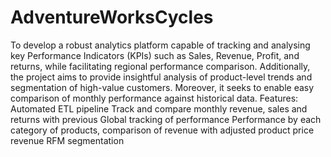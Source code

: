 # AdventureWorksCycles
To develop a robust analytics platform capable of tracking and analysing key Performance Indicators (KPIs) such as Sales, Revenue, Profit, and returns, while facilitating regional performance comparison. Additionally, the project aims to provide insightful analysis of product-level trends and segmentation of high-value customers. Moreover, it seeks to enable easy comparison of monthly performance against historical data.
Features:
Automated ETL pipeline 
Track and compare monthly revenue, sales and returns with previous
Global tracking of performance 
Performance by each category of products, comparison of revenue with adjusted product price revenue 
RFM segmentation

